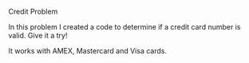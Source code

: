 Credit Problem

In this problem I created a code to determine if a credit card number is valid. Give it a try!

It works with AMEX, Mastercard and Visa cards.